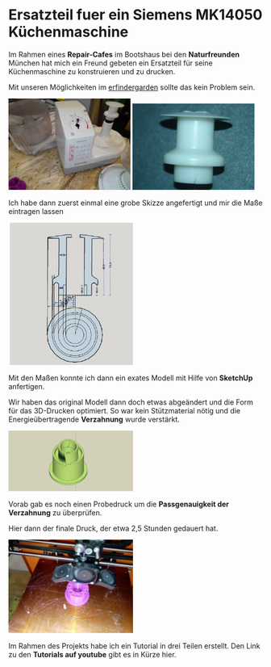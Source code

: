 # Ersatzteil fuer ein Siemens MK14050 Küchenmaschine

Im Rahmen eines **Repair-Cafes** im Bootshaus bei den **Naturfreunden** München hat mich ein Freund gebeten ein Ersatzteil für seine Küchenmaschine zu konstruieren und zu drucken.

Mit unseren Möglichkeiten im 
[erfindergarden](http://www.erfindergarden.de "erfindergarden") sollte das kein Problem sein.

<img width = "48%" src="IMG/MK14050_3.jpg"/>
<img width = "48%" src="IMG/MK14050_10.jpg"/>

Ich habe dann zuerst einmal eine grobe Skizze angefertigt und mir die Maße eintragen lassen

<img width = "49%" src="IMG/MK14050_13.jpg"/>

Mit den Maßen konnte ich dann ein exates Modell mit Hilfe von **SketchUp** anfertigen.

Wir haben das original Modell dann doch etwas abgeändert und die Form für das 3D-Drucken optimiert. So war kein Stützmaterial nötig und die Energieübertragende **Verzahnung** wurde verstärkt.

<img width = "49%" src="IMG/MK14050_14.jpg"/>

Vorab gab es noch einen Probedruck um die **Passgenauigkeit der Verzahnung** zu überprüfen.

Hier dann der finale Druck, der etwa 2,5 Stunden gedauert hat.

<img width = "49%" src="IMG/MK14050_5.jpg"/>

Im Rahmen des Projekts habe ich ein Tutorial in drei Teilen erstellt. Den Link zu den **Tutorials auf youtube** gibt es in Kürze hier.





